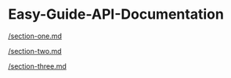 # Easy-Guide-API-Documentation

[/section-one.md](/section-one.md)

[/section-two.md](/section-two.md)

[/section-three.md](/section-three.md)



